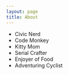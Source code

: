 ```yaml
---
layout: page
title: About
---
```


* Civic Nerd
* Code Monkey
* Kitty Mom
* Serial Crafter
* Enjoyer of Food
* Adventuring Cyclist
